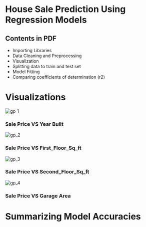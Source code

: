 # House Sale Prediction Using Regression Models 

## Contents in PDF
- Importing Libraries
- Data Cleaning and Preprocessing
- Visualization
- Splitting data to train and test set
- Model Fitting
- Comparing coefficients of determination (r2)

# Visualizations 

![gp_1](https://github.com/shwetasaini07/Projects/assets/38052962/cc4ca326-403c-4d72-bbcf-5355deb36d83)

### Sale Price VS Year Built

![gp_2](https://github.com/shwetasaini07/Projects/assets/38052962/ee5d3aab-ef75-4bec-8a0d-42ff8e5d9d89)

### Sale Price VS First_Floor_Sq_ft

![gp_3](https://github.com/shwetasaini07/Projects/assets/38052962/7afc03b8-6de8-44ab-96c6-31f9812784a8)

### Sale Price VS Second_Floor_Sq_ft

![gp_4](https://github.com/shwetasaini07/Projects/assets/38052962/9c9afa6e-aaa2-481a-9966-dae1c65419a4)

### Sale Price VS Garage Area

# Summarizing Model Accuracies
